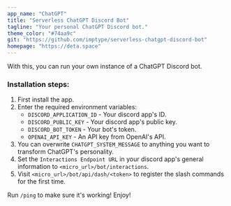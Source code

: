 ```yaml
---
app_name: "ChatGPT"
title: "Serverless ChatGPT Discord Bot"
tagline: "Your personal ChatGPT Discord bot."
theme_color: "#74aa9c"
git: "https://github.com/imptype/serverless-chatgpt-discord-bot"
homepage: "https://deta.space"
---
```


With this, you can run your own instance of a ChatGPT Discord bot.

### Installation steps:
1. First install the app.
2. Enter the required environment variables:
    - `DISCORD_APPLICATION_ID` - Your discord app's ID.
    - `DISCORD_PUBLIC_KEY` - Your discord app's public key.
    - `DISCORD_BOT_TOKEN` - Your bot's token.
    - `OPENAI_API_KEY` - An API key from OpenAI's API.
3. You can overwrite `CHATGPT_SYSTEM_MESSAGE` to anything you want to transform ChatGPT's personality.
4. Set the `Interactions Endpoint URL` in your discord app's general information to `<micro_url>/bot/interactions`.
5. Visit `<micro_url>/bot/api/dash/<token>` to register the slash commands for the first time.

Run `/ping` to make sure it's working! Enjoy!
